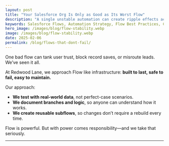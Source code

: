 ```yaml
---
layout: post
title: "Your Salesforce Org Is Only as Good as Its Worst Flow"
description: "A single unstable automation can create ripple effects across your business. Here’s how we design flows that don’t fail under pressure."
keywords: Salesforce Flows, Automation Strategy, Flow Best Practices, CRM Stability
hero_image: /images/blog/flow-stability.webp
image: /images/blog/flow-stability.webp
date: 2025-02-06
permalink: /blog/flows-that-dont-fail/
---
```


One bad flow can tank user trust, block record saves, or misroute leads. We’ve seen it all.

At Redwood Lane, we approach Flow like infrastructure: **built to last, safe to fail, easy to maintain.**

Our approach:

- **We test with real-world data**, not perfect-case scenarios.
- **We document branches and logic**, so anyone can understand how it works.
- **We create reusable subflows**, so changes don’t require a rebuild every time.

Flow is powerful. But with power comes responsibility—and we take that seriously.

---
